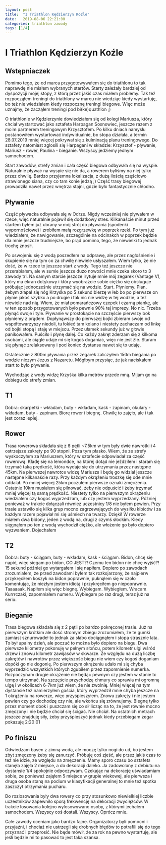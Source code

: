 ```yaml
---
layout: post
title:  "I Triathlon Kędzierzyn Koźle"
date:   2019-08-06 22:21:00
categories: triathlon zawody
tags: [1/4]
---
```


# I Triathlon Kędzierzyn Koźle

## Wstępniaczek
Pomimo tego, że od marca przygotowywałem się do triathlonu to tak naprawdę nie miałem wybranych startów. Starty zależały bardziej od dyspozycji mojej stopy, z którą przez jakiś czas miałem problemy. Tak też rozpocząłem treningi do triathlony w marcu nie wiedziąc kiedy wystartuję, bo też nie wiedziałem kiedy rozpocznę treningi biegowe. Więc może uznajmy, że zacząłem treningi pod bi(ke)quathlon ;)

O triathlonie w Kędzierzynie dowiedziałem się od kolegi Mariusza, który chciał wystartować jako sztafeta Harpagan Sosnowiec, jeszcze razem z moim partnerem treningowym Krzysztofem. Po kilku dniach namysłu postanowiłem wystartować indywidualnie, bo stopa działała, a termin 28.07.2019 mniej więcej pokrywał się z kulminacją planu treningowego. Do sztafety natomiast zgłosili się Harpagani w składzie: Krzysztof - pływanie, Mariusz - rower, Paulina - bieganie. Wszyscy jedziemy jednym samochodem.

Start zawodów, strefy zmian i cała część biegowa odbywała się na wyspie. Naturalnie pływać na wyspie się nie da, a rowerem byliśmy na niej tylko przez chwilę. Bardzo przyjemna lokalizacja, z dużą ilością częściowo strawionego siana, czy co tam konie jedzą ;) Część trasy biegowej prowadziła nawet przez wnętrza stajni, gdzie było fantastycznie chłodno.


## Pływanie

Część pływacka odbywała się w Odrze. Nigdy wcześniej nie pływałem w rzece, więc naturalnie pojawił się dodatkowy stres. Kilkanaście minut przed startem byłem już ubrany w mój strój do pływania (spodenki wypornościowe) i zrobiłem małą rozgrzewkę w poprzek rzeki. Po tym już wiedziałem, że nawigowanie, szczególnie na odcinakch w poprzek będzie dla mnie jeszcze trudniejsze, bo prąd pomimo, tego, że niewielki to jednak trochę znosił.

Po oswojeniu się z wodą poszedłem na odprawę, ale przez nagłośnienie i skupienie się na tym co za chwilę niewiele usłyszałem. Wiem tylko, że nie dość, że w rzece to jeszcze start z wody. Tego też jeszcze nie przerabiałem, ale w sumie jeszcze dużo nowości mnie czeka skoro to 3 zawody tri. Na samym starcie jeszcze irytuje mnie mój zegarek (Vantage V), który ma ekran dotykowy i który wyobraźcie sobie ciężko się obsługuje próbując jednocześnie utrzymać się na wodzie. Start. Płyniemy. Plan, żebym złapał się nóg Krzyśka po 5 sekund bierzę w łeb bo po pierwsze on płynie jakoś szybko a po drugie i tak nic nie widzę w tej wodzie, a też niewiele nad nią. Wiem, że miał pomarańczowy czepek i czarną piankę, ale w ten sposób przygotowanych było pewnie 90% tej imprezy. No nic. Trzeba płynąć swoje i tyle. Pływanie w prostokącie na szczęście pierwszy bok płyniemy z prądem. Dopłynąwszy do pierwszej bojki zbieram swoje od współtowarzyszy niedoli, tu łokieć tam kolano i niestety zachaczam od linkę od bojki stopą i staję w miejscu. Przez ułamek sekundy już w głowie panikowałem. Puściło i płynę dalej. Co każdy zakręt zderzam się z kilkoma osobami, ale ciągle udaje mi się kogoś doganiać, więc nie jest źle. Staram się płynąć zrelaksowany i pod koniec dystansu nawet się to udaję.

Ostatecznie z 800m pływania przez zegarek zaliczyłem 150m biegania po wodzie niczym Jezus z Nazaretu. Mógłbym przysiąc, że jak naciskałem start to było pływanie.

Wychodząc z wody widzę Krzyśka kilka metrów przede mną. Mijam go na dobiegu do strefy zmian.

## T1

Dobra: skarpetki -  wkładam, buty - wkładam, kask - zapinam, okulary - wkładam, buty - zapinam. Biorę rower i biegnę. Chwilę to zajęło, ale i tak jest coraz lepiej.

## Rower

Trasa rowerowa składała się z 6 pętli ~7.5km w tym były dwie nawrotki i 4 ostrzejsze zakręty po 90 stopni. Poza tym płasko. Wiem, że ze strefy wyskoczyłem za Mariuszem, który w sztafecie odpowiadał za część rowerową. Kładę się na lemondce, na której dotąd nie jeździłem i staram się trzymać taką prędkość, która wydaje się do utrzymania przez następne 45km. Na pierwszej nawrotce widzę Mariusza i będę go widział jeszcze następne kilkanaście razy. Przy każdym okrążeniu troszkę się ode mnie oddalał. Po mniej więcej 25km poczułem pierwsze oznaki zmęczenia. Ostatnie 10km musiałem się pilnować, żeby nie odpuścić i żeby trzymać mniej więcej tą samą prędkość. Niestety tylko na pierwszym okrążeniu wiedziałem czy kogoś wyprzedzam, lub czy jestem wyprzedzany. Później ponieważ w trakcie dołączali również uczestnicy 1/8 nie byłem pewien. Przy trasie ustawiło się kilka grup mocno zagrzewających do wysiłku kibiców i za każdym razem pojawiał mi się uśmiech na twarzy. Dzięki! W rowerze miałem dwa bidony, jeden z wodą na, drugi z czymś słodkim. Kiedy sięgnąłem po ten z wodą wychodził ciężko, ale włożenie go było dopiero wyzwaniem. Dojechałem

## T2

Dobra: buty - ściągam, buty - wkładam, kask - ściągam. Bidon, chcę się napić, więc siegam po bidon, CO JEST?! Czemu ten bidon nie chcę wyjść?! 15 sekund później go wytargałem i się napiłem. Dopiero po zawodach zrozumiałem, że przed zawodami byłem tak rozkojarzony, że najpierw przykręciłem koszyk na bidon poprawnie, puknąłem się w czoło komentując, że niezłym jestem idiotą i przykręciłem go niepoprawnie. Taaaaaak. Napiłem się więc biegnę. Wybiegam. Wybiegłem. Wracam. Kurrrczaki, zapomniałem numeru. Wybiegam po raz drugi, teraz już na serio.

## Bieganie

Trasa biegowa składała się z 2 pętli po bardzo pokręconej trasie. Już na pierwszym krótkim ale dość stromym zbiegu zrozumiałem, że te gumki zamiast sznurowadeł to jednak za słabo dociągnąłem i stopa strasznie lata. To był upalny dzień, ale poczuć to można było dopiero na biegu. Dwa pierwsze kilometry pokonuję w pełnym słońcu, potem kilometr ulgi wśród drzew i znowu kilometr zawijasów w skwarze. Ze względu na dużą liczbę zakrętów i nawrotów przez większość biegu nie wiem czy kogoś doganiam dopóki go nie dogonię. Po pierwszym okrążeniu udało mi się chyba wyprzedzić wszystkich których zgubiłem przez zapomnienie numerka. Rozpoczynam drugie okrążenie nie będąc pewnym czy jestem w stanie to tempo utrzymać. Na szczęście przychodzą chmury co sprawia mi ogromną ulgę i w okolicach 6-7km już wiem, że nie zwolnię. Mniej więcej na tym dystansie też namierzyłem gościa, który wyprzedził mnie chyba jeszcze na 1 okrążeniu na rowerze, więc przyśpieszyłem. Znowu zakręty i nie jestem pewien czy go dochodzę czy nie, ale wkońcu się zrównujemy. Biegnę tylko przez moment obok i puszczam się co sił licząc na to, że jest równie mocno zmęczony i nie będzie chciał się ścigać. Nie chciał. Na ostatnich metrach jeszcze znajduję siły, żeby przyśpieszyć jednak kiedy przebiegam zegar pokazuję 2:20:01

## Po finiszu

Odwiedzam basen z zimną wodą, ale moczę tylko nogi do ud, bo jestem zbyt zmęczony żeby się zanurzyć. Próbuję coś zjeść, ale przez jakiś czas to też nie idzie, ze względu na zmęczenie. Mamy sporo czasu bo sztafeta stanęła zajęła 2 miejsce, a do dekoracji daleko. Ja zadowolony z debiutu na dystansie 1/4 spokojnie odpoczywam. Czekając na dekorację uświadamiam sobie, że ponieważ zająłem 5 miejsce w grupie wiekowej, ale pierwsza i druga osoba staną na podium w klasyfikacji generalnej to mnie też spotka zaszczyt otrzymania pucharu.

Do rozlosowania były dwa rowery co przy stosunkowo niewielkiej liczbie uczestników zapewniło sporą frekwencję na dekoracji zwycięzców. W trakcie losowania kolejno wylosowywano osoby, z którymi jechałem samochodem. Wszyscy coś dostali. Wszyscy. Oprócz mnie. 

Całe zawody oceniam jako bardzo fajne. Organizatorzy byli pomocni i przyjaźni, i chociaż nie ustrzegli się drobnych błędów to potrafili się do tego przyznać i przeprosić. Nie będe mówił, że za rok na pewno wystartuję, ale jeśli będzie mi to pasować to jest taka szansa.

